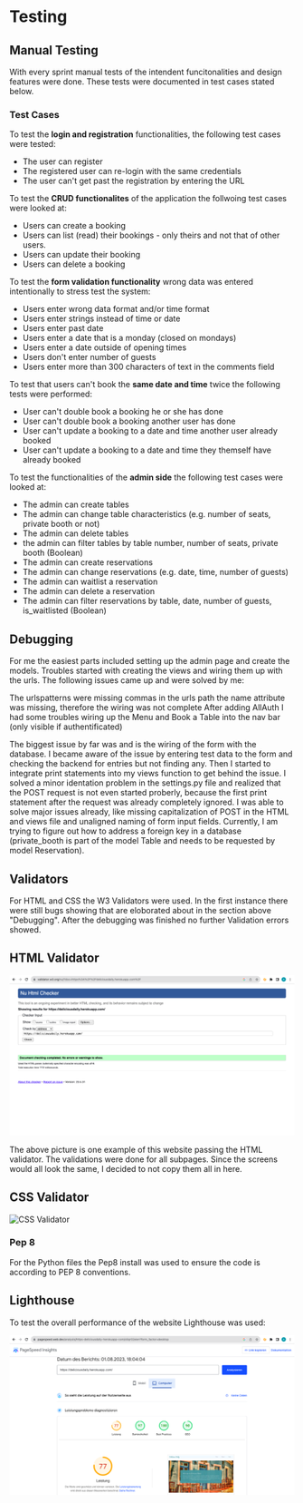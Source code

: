 # Testing
## Manual Testing
With every sprint manual tests of the intendent funcitonalities and design features were done. These tests were documented in test cases stated below.

### Test Cases
To test the **login and registration** functionalities, the following test cases were tested:

* The user can register
* The registered user can re-login with the same credentials
* The user can't get past the registration by entering the URL

To test the **CRUD functionalites** of the application the follwoing test cases were looked at:

* Users can create a booking
* Users can list (read) their bookings - only theirs and not that of other users.
* Users can update their booking
* Users can delete a booking

To test the **form validation functionality** wrong data was entered intentionally to stress test the system:

* Users enter wrong data format and/or time format
* Users enter strings instead of time or date
* Users enter past date
* Users enter a date that is a monday (closed on mondays)
* Users enter a date outside of opening times
* Users don't enter number of guests
* Users enter more than 300 characters of text in the comments field

To test that users can't book the **same date and time** twice the following tests were performed:

* User can't double book a booking he or she has done
* User can't double book a booking another user has done
* User can't update a booking to a date and time another user already booked
* User can't update a booking to a date and time they themself have already booked

To test the functionalities of the **admin side** the following test cases were looked at:

* The admin can create tables
* The admin can change table characteristics (e.g. number of seats, private booth or not)
* The admin can delete tables
* the admin can filter tables by table number, number of seats, private booth (Boolean)
* The admin can create reservations
* The admin can change reservations (e.g. date, time, number of guests)
* The admin can waitlist a reservation
* The admin can delete a reservation
* The admin can filter reservations by table, date, number of guests, is_waitlisted (Boolean)

## Debugging
For me the easiest parts included setting up the admin page and create the models. Troubles started with creating the views and wiring them up with the urls. The following issues came up and were solved by me:

The urlspatterns were missing commas
in the urls path the name attribute was missing, therefore the wiring was not complete
After adding AllAuth I had some troubles wiring up the Menu and Book a Table into the nav bar (only visible if authentificated)

The biggest issue by far was and is the wiring of the form with the database. I became aware of the issue by entering test data to the form and checking the backend for entries but not finding any. Then I started to integrate print statements into my views function to get behind the issue. I solved a minor identation problem in the settings.py file and realized that the POST request is not even started proberly, because the first print statement after the request was already completely ignored. 
I was able to solve major issues already, like missing capitalization of POST in the HTML and views file and unaligned naming of form input fields. Currently, I am trying to figure out how to address a foreign key in a database (private_booth is part of the model Table and needs to be requested by model Reservation).

## Validators
For HTML and CSS the W3 Validators were used. In the first instance there were still bugs showing that are eloborated about in the section above "Debugging". After the debugging was finished no further Validation errors showed.

## HTML Validator

![HTML Validator](/static/images/readme/validators/HTMLValidator.png "HTML Validation")

The above picture is one example of this website passing the HTML validator. The validations were done for all subpages. Since the screens would all look the same, I decided to not copy them all in here.

## CSS Validator

![CSS Validator](/static/images/readme/validators/CSSValidator.png "CSS Validation")

### Pep 8
For the Python files the Pep8 install was used to ensure the code is according to PEP 8 conventions.

## Lighthouse
To test the overall performance of the website Lighthouse was used:

![Lighthouse](/static/images/readme/validators/Lighthouse.png "Lighthouse")